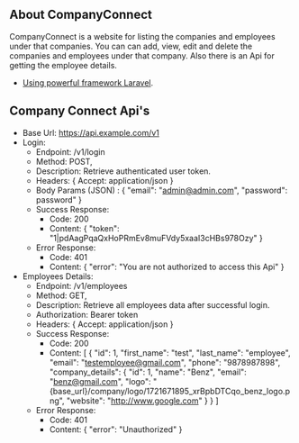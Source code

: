 ## About CompanyConnect

CompanyConnect is a website for listing the companies and employees under that companies. You can can add, view, edit and
delete the companies and employees under that company. Also there is an Api for getting the employee details.

- [Using powerful framework Laravel](https://laravel.com/).

## Company Connect Api's

- Base Url: https://api.example.com/v1
- Login: 
    - Endpoint: /v1/login
    - Method: POST,
    - Description: Retrieve authenticated user token.
    - Headers: {
        Accept: application/json
    }
    - Body Params (JSON) : {
        "email": "admin@admin.com",
        "password": password"
    }
    - Success Response:
        - Code: 200
        - Content: {
            "token": "1|pdAagPqaQxHoPRmEv8muFVdy5xaaI3cHBs978Ozy"
        }
    - Error Response:
        - Code: 401
        - Content: {
            "error": "You are not authorized to access this Api"
        }
- Employees Details: 
    - Endpoint: /v1/employees
    - Method: GET,
    - Description: Retrieve all employees data after successful login.
    - Authorization: Bearer token
    - Headers: {
        Accept: application/json
    }
    - Success Response:
        - Code: 200
        - Content: [
            {
                "id": 1,
                "first_name": "test",
                "last_name": "employee",
                "email": "testemployee@gmail.com",
                "phone": "9878987898",
                "company_details": {
                    "id": 1,
                    "name": "Benz",
                    "email": "benz@gmail.com",
                    "logo": "{base_url}/company/logo/1721671895_xrBpbDTCqo_benz_logo.png",
                    "website": "http://www.google.com"
                }
            }
        ]
    - Error Response:
        - Code: 401
        - Content: {
            "error": "Unauthorized"
        }

